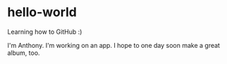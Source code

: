 # hello-world
Learning how to GitHub :)

I'm Anthony. I'm working on an app. I hope to one day soon make a great album, too.
